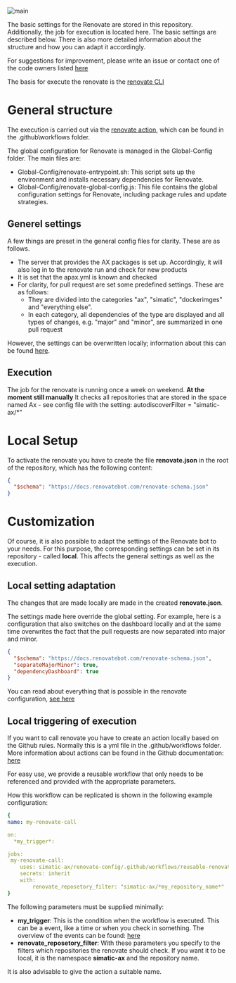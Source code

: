 ![main](https://docs.renovatebot.com/assets/images/mend-renovate-cli-banner.jpg)

The basic settings for the Renovate are stored in this repository. Additionally, the job for execution is located here. 
The basic settings are described below. There is also more detailed information about the structure and how you can adapt it accordingly.

For suggestions for improvement, please write an issue or contact one of the code owners listed [here](./CODEOWNERS)

The basis for execute the renovate is the [renovate CLI](https://docs.renovatebot.com/)

# General structure

The execution is carried out via the [renovate action](https://github.com/simatic-ax/renovate-config/blob/chore/set_up_renovate/.github/workflows/renovate.yml), which can be found in the .github\workflows folder.

The global configuration for Renovate is managed in the Global-Config folder. The main files are:

- Global-Config/renovate-entrypoint.sh: This script sets up the environment and installs necessary dependencies for Renovate.
- Global-Config/renovate-global-config.js: This file contains the global configuration settings for Renovate, including package rules and update strategies.

## Generel settings

A few things are preset in the general config files for clarity. These are as follows. 

- The server that provides the AX packages is set up. Accordingly, it will also log in to the renovate run and check for new products
- It is set that the apax.yml is known and checked
- For clarity, for pull request are set some predefined settings. These are as follows:
	- They are divided into the categories "ax", "simatic", "dockerimges" and "everything else".
	- In each category, all dependencies of the type are displayed and all types of changes, e.g. "major" and "minor", are summarized in one pull request

However, the settings can be overwritten locally; information about this can be found [here](#local-adaptation).

## Execution

The job for the renovate is running once a week on weekend. **At the moment still manually**
It checks all repositories that are stored in the space named Ax - see config file with the setting: autodiscoverFilter = "simatic-ax/*"

# Local Setup

To activate the renovate you have to create the file **renovate.json** in the root of the repository, which has the following content:

```json
{
  "$schema": "https://docs.renovatebot.com/renovate-schema.json"
}
```

# Customization

Of course, it is also possible to adapt the settings of the Renovate bot to your needs. For this purpose, the corresponding settings can be set in its repository - called **local**. This affects the general settings as well as the execution.

## Local setting adaptation

The changes that are made locally are made in the created **renovate.json**.

The settings made here override the global setting. 
For example, here is a configuration that also switches on the dashboard locally and at the same time overwrites the fact that the pull requests are now separated into major and minor.

```json
{
  "$schema": "https://docs.renovatebot.com/renovate-schema.json",
  "separateMajorMinor": true,
  "dependencyDashboard": true
}
```

You can read about everything that is possible in the renovate configuration, [see here](https://docs.renovatebot.com/configuration-options/)

## Local triggering of execution

If you want to call renovate you have to create an action locally based on the Github rules. 
Normally this is a yml file in the .github/workflows folder. More information about actions can be found in the Github documentation: [here](https://docs.github.com/en/actions)

For easy use, we provide a reusable workflow that only needs to be referenced and provided with the appropriate parameters. 

How this workflow can be replicated is shown in the following example configuration:

```yml
{
name: my-renovate-call

on:
  *my_trigger*:

jobs:
 my-renovate-call:
    uses: simatic-ax/renovate-config/.github/workflows/reusable-renovate-workflow.yml@main
    secrets: inherit
    with:
        renovate_reposetory_filter: "simatic-ax/*my_repository_name*"
}
```

The following parameters must be supplied minimally:
- **my_trigger**: This is the condition when the workflow is executed. This can be a event, like a time or when you check in something. The overview of the events can be found: [here](https://docs.github.com/en/actions/writing-workflows/choosing-when-your-workflow-runs/events-that-trigger-workflows)
- **renovate_reposetory_filter**: With these parameters you specify to the filters which repositories the renovate should check. If you want it to be local, it is the namespace **simatic-ax** and the repository name.

It is also advisable to give the action a suitable name.
